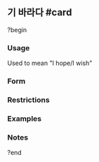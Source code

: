 ## 기 바라다 #card
?begin
### Usage
Used to mean "I hope/I wish"
### Form

### Restrictions
### Examples
### Notes
?end
